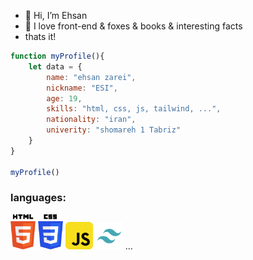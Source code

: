 - 👋 Hi, I’m Ehsan
- 🦊 I love front-end & foxes & books & interesting facts
- thats it! 

```javascript
function myProfile(){
    let data = {
        name: "ehsan zarei",
        nickname: "ESI",
        age: 19,
        skills: "html, css, js, tailwind, ...",
        nationality: "iran",
        univerity: "shomareh 1 Tabriz"
    }
}

myProfile()
```

<h3>languages:</h3>

<img src="./icons/html-5.svg" width="40"> <img src="./icons/css-3.svg" width="40" > <img src="./icons/javascript.svg" width="44" > <img src="https://github.com/Ehisanzarei/Ehisanzarei/blob/master/icons/file_type_tailwind_icon_130128.svg" width="44"> ...
